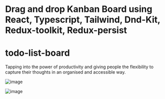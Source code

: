 # Drag and drop Kanban Board using React, Typescript, Tailwind, Dnd-Kit, Redux-toolkit, Redux-persist

# todo-list-board
Tapping into the power of productivity and giving people the flexibility to capture their thoughts in an organised and accessible way.

![image](https://github.com/Prudhivi-Phani-Kumar/todo-list-board/assets/138499569/15c5b6b2-e19e-497f-aa43-86eabe4391d4)

![image](https://github.com/Prudhivi-Phani-Kumar/todo-list-board/assets/138499569/d115b288-ca28-46a1-b7c2-3274ecd13b82)
